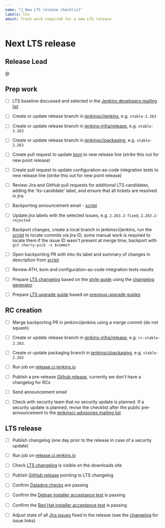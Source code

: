 ```yaml
---
name: "🚤 New LTS release checklist"
labels: lts
about: Track work required for a new LTS release
---
```


# Next LTS release

## Release Lead

<!-- 
The release lead is the person who makes sure that all steps are completed
Not necessarily the person doing all the work

This role should rotate between LTS releases
-->

@<github-username of release lead>

## Prep work

- [ ] LTS baseline discussed and selected in the [Jenkins developers mailing list](https://groups.google.com/g/jenkinsci-dev)

- [ ] Create or update release branch in [jenkinsci/jenkins](https://github.com/jenkinsci/jenkins), e.g. `stable-2.263`

- [ ] Create or update release branch in [jenkins-infra/release](https://github.com/jenkins-infra/release), e.g. `stable-2.263`

- [ ] Create or update release branch in [jenkinsci/packaging](https://github.com/jenkinsci/packaging), e.g. `stable-2.263`

- [ ] Create pull request to update [bom](https://github.com/jenkinsci/bom) to new release line (strike this out for new point release)

- [ ] Create pull request to update configuration-as-code integration tests to new release line (strike this out for new point release)

- [ ] Review Jira and GitHub pull requests for additional LTS candidates, adding the 'lts-candidate' label, and ensure that all tickets are resolved in jira

- [ ] Backporting announcement email - [script](https://github.com/jenkins-infra/backend-commit-history-parser/blob/master/bin/generate-backporting-announcement)

- [ ] Update jira labels with the selected issues, e.g. `2.263.2-fixed`, `2.263.2-rejected`

- [ ] Backport changes, create a local branch in jenkinsci/jenkins, run the [script](https://github.com/jenkins-infra/backend-commit-history-parser/blob/master/bin/list-issue-commits) to locate commits via jira ID, some manual work is required to locate them if the issue ID wasn't present at merge time, backport with `git cherry-pick -x $commit`

- [ ] Open backporting PR with into-lts label and summary of changes in description from [script](https://github.com/jenkins-infra/backend-commit-history-parser/blob/master/bin/lts-candidate-stats)

- [ ] Review ATH, bom and configuration-as-code integration tests results

- [ ] Prepare [LTS changelog](https://www.jenkins.io/changelog-stable/) based on the [style guide](https://github.com/jenkins-infra/jenkins.io/blob/master/content/_data/changelogs/_STYLEGUIDE.adoc) using the [changelog generator](https://github.com/jenkinsci/core-changelog-generator/blob/master/README.md)

- [ ] Prepare [LTS upgrade guide](https://www.jenkins.io/doc/upgrade-guide/) based on [previous upgrade guides](https://github.com/jenkins-infra/jenkins.io/tree/master/content/_data/upgrades)

## RC creation

- [ ] Merge backporting PR in jenkinci/jenkins using a merge commit (do not squash)

- [ ] Create or update release branch in [jenkins-infra/release](https://github.com/jenkins-infra/release), e.g. `rc-stable-2.263`.

- [ ] Create or update packaging branch in [jenkinsci/packaging]([jenkinsci/packaging](https://github.com/jenkinsci/packaging)), e.g. `stable-2.263`

- [ ] Run job on [release.ci.jenkins.io](https://release.ci.jenkins.io/job/core/job/stable-rc)

- [ ] Publish a pre-release [Github release](https://github.com/jenkinsci/jenkins/releases), currently we don't have a changelog for RCs

- [ ] Send announcement email

- [ ] Check with security team that no security update is planned.  If a security update is planned, revise the checklist after the public pre-announcement to the [jenkinsci-advisories mailing list](https://groups.google.com/g/jenkinsci-advisories)

## LTS release

- [ ] Publish changelog (one day prior to the release in case of a security update)

- [ ] Run job on [release.ci.jenkins.io](https://release.ci.jenkins.io/blue/organizations/jenkins/core%2Fstable%2Frelease/branches/)

- [ ] Check [LTS changelog](https://www.jenkins.io/changelog-stable/) is visible on the downloads site

- [ ] Publish [GitHub release](https://github.com/jenkinsci/jenkins/releases) pointing to LTS changelog

- [ ] Confirm [Datadog checks](https://p.datadoghq.com/sb/0Igb9a-e6849e5e019250ef5aaea3589297fe8b) are passing

- [ ] Confirm the [Debian installer acceptance test](https://ci.jenkins.io/job/Infra/job/acceptance-tests/job/install-lts-debian-package/) is passing

- [ ] Confirm the [Red Hat installer acceptance test](https://ci.jenkins.io/job/Infra/job/acceptance-tests/job/install-lts-redhat-rpm/) is passing

- [ ] Adjust state of all [Jira issues](https://issues.jenkins.io/) fixed in the release (see the [changelog](https://www.jenkins.io/changelog-stable) for issue links)
